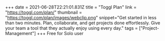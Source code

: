 +++
date = 2021-06-28T22:21:01.831Z
title = "Toggl Plan"
link = "https://toggl.com/plan/"
thumbnail = "https://toggl.com/plan/images/webclip.png"
snippet="Get started in less than two minutes. Plan, collaborate, and get projects done effortlessly. Give your team a tool that they actually enjoy using every day."
tags = ["Project-Management"]
+++
Free for Solo user
